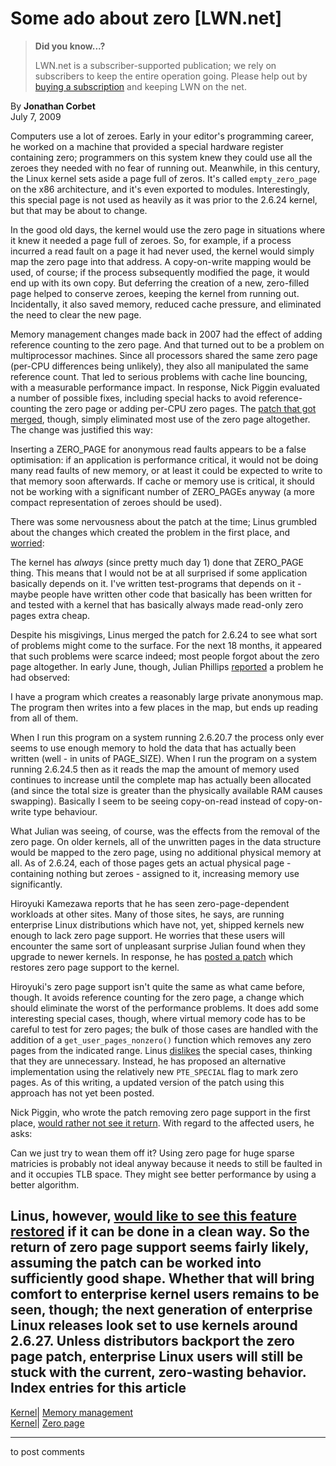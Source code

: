 # Some ado about zero [LWN.net]

> **Did you know...?**
> 
> LWN.net is a subscriber-supported publication; we rely on subscribers to keep the entire operation going. Please help out by [buying a subscription](/Promo/nst-nag4/subscribe) and keeping LWN on the net. 

By **Jonathan Corbet**  
July 7, 2009 

Computers use a lot of zeroes. Early in your editor's programming career, he worked on a machine that provided a special hardware register containing zero; programmers on this system knew they could use all the zeroes they needed with no fear of running out. Meanwhile, in this century, the Linux kernel sets aside a page full of zeros. It's called `empty_zero_page` on the x86 architecture, and it's even exported to modules. Interestingly, this special page is not used as heavily as it was prior to the 2.6.24 kernel, but that may be about to change. 

In the good old days, the kernel would use the zero page in situations where it knew it needed a page full of zeroes. So, for example, if a process incurred a read fault on a page it had never used, the kernel would simply map the zero page into that address. A copy-on-write mapping would be used, of course; if the process subsequently modified the page, it would end up with its own copy. But deferring the creation of a new, zero-filled page helped to conserve zeroes, keeping the kernel from running out. Incidentally, it also saved memory, reduced cache pressure, and eliminated the need to clear the new page. 

Memory management changes made back in 2007 had the effect of adding reference counting to the zero page. And that turned out to be a problem on multiprocessor machines. Since all processors shared the same zero page (per-CPU differences being unlikely), they also all manipulated the same reference count. That led to serious problems with cache line bouncing, with a measurable performance impact. In response, Nick Piggin evaluated a number of possible fixes, including special hacks to avoid reference-counting the zero page or adding per-CPU zero pages. The [patch that got merged](http://git.kernel.org/?p=linux/kernel/git/torvalds/linux-2.6.git;a=commit;h=557ed1fa2620dc119adb86b34c614e152a629a80), though, simply eliminated most use of the zero page altogether. The change was justified this way: 

Inserting a ZERO_PAGE for anonymous read faults appears to be a false optimisation: if an application is performance critical, it would not be doing many read faults of new memory, or at least it could be expected to write to that memory soon afterwards. If cache or memory use is critical, it should not be working with a significant number of ZERO_PAGEs anyway (a more compact representation of zeroes should be used). 

There was some nervousness about the patch at the time; Linus grumbled about the changes which created the problem in the first place, and [worried](http://lkml.org/lkml/2007/10/10/16): 

The kernel has *always* (since pretty much day 1) done that ZERO_PAGE thing. This means that I would not be at all surprised if some application basically depends on it. I've written test-programs that depends on it - maybe people have written other code that basically has been written for and tested with a kernel that has basically always made read-only zero pages extra cheap. 

Despite his misgivings, Linus merged the patch for 2.6.24 to see what sort of problems might come to the surface. For the next 18 months, it appeared that such problems were scarce indeed; most people forgot about the zero page altogether. In early June, though, Julian Phillips [reported](/Articles/340377/) a problem he had observed: 

I have a program which creates a reasonably large private anonymous map. The program then writes into a few places in the map, but ends up reading from all of them. 

When I run this program on a system running 2.6.20.7 the process only ever seems to use enough memory to hold the data that has actually been written (well - in units of PAGE_SIZE). When I run the program on a system running 2.6.24.5 then as it reads the map the amount of memory used continues to increase until the complete map has actually been allocated (and since the total size is greater than the physically available RAM causes swapping). Basically I seem to be seeing copy-on-read instead of copy-on-write type behaviour. 

What Julian was seeing, of course, was the effects from the removal of the zero page. On older kernels, all of the unwritten pages in the data structure would be mapped to the zero page, using no additional physical memory at all. As of 2.6.24, each of those pages gets an actual physical page - containing nothing but zeroes - assigned to it, increasing memory use significantly. 

Hiroyuki Kamezawa reports that he has seen zero-page-dependent workloads at other sites. Many of those sites, he says, are running enterprise Linux distributions which have not, yet, shipped kernels new enough to lack zero page support. He worries that these users will encounter the same sort of unpleasant surprise Julian found when they upgrade to newer kernels. In response, he has [posted a patch](http://lwn.net/Articles/340323/) which restores zero page support to the kernel. 

Hiroyuki's zero page support isn't quite the same as what came before, though. It avoids reference counting for the zero page, a change which should eliminate the worst of the performance problems. It does add some interesting special cases, though, where virtual memory code has to be careful to test for zero pages; the bulk of those cases are handled with the addition of a `get_user_pages_nonzero()` function which removes any zero pages from the indicated range. Linus [dislikes](/Articles/340382/) the special cases, thinking that they are unnecessary. Instead, he has proposed an alternative implementation using the relatively new `PTE_SPECIAL` flag to mark zero pages. As of this writing, a updated version of the patch using this approach has not yet been posted. 

Nick Piggin, who wrote the patch removing zero page support in the first place, [would rather not see it return](/Articles/340383/). With regard to the affected users, he asks: 

Can we just try to wean them off it? Using zero page for huge sparse matricies is probably not ideal anyway because it needs to still be faulted in and it occupies TLB space. They might see better performance by using a better algorithm. 

Linus, however, [would like to see this feature restored](/Articles/340384/) if it can be done in a clean way. So the return of zero page support seems fairly likely, assuming the patch can be worked into sufficiently good shape. Whether that will bring comfort to enterprise kernel users remains to be seen, though; the next generation of enterprise Linux releases look set to use kernels around 2.6.27. Unless distributors backport the zero page patch, enterprise Linux users will still be stuck with the current, zero-wasting behavior.  
Index entries for this article  
---  
[Kernel](/Kernel/Index)| [Memory management](/Kernel/Index#Memory_management)  
[Kernel](/Kernel/Index)| [Zero page](/Kernel/Index#Zero_page)  
  


* * *

to post comments 
